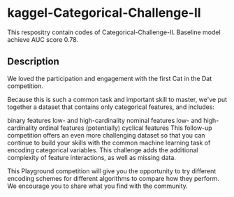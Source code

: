 # kaggel-Categorical-Challenge-II

This respositry contain codes of Categorical-Challenge-II. Baseline model achieve AUC score 0.78.

## Description
We loved the participation and engagement with the first Cat in the Dat competition.

Because this is such a common task and important skill to master, we've put together a dataset that contains only categorical features, and includes:

binary features
low- and high-cardinality nominal features
low- and high-cardinality ordinal features
(potentially) cyclical features
This follow-up competition offers an even more challenging dataset so that you can continue to build your skills with the common machine learning task of encoding categorical variables. This challenge adds the additional complexity of feature interactions, as well as missing data.

This Playground competition will give you the opportunity to try different encoding schemes for different algorithms to compare how they perform. We encourage you to share what you find with the community.
